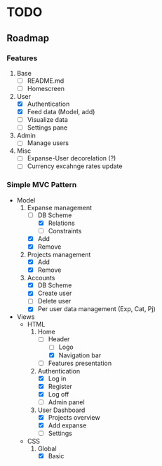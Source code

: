 # TODO  

## Roadmap  

### Features

1. Base
    * [ ] README.md
    * [ ] Homescreen
2. User
    * [x] Authentication
    * [x] Feed data (Model, add)
    * [ ] Visualize data
    * [ ] Settings pane
3. Admin
    * [ ] Manage users
4. Misc
    * [ ] Expanse-User decorelation (?)
    * [ ] Currency excahnge rates update

### Simple MVC Pattern

* Model
  1. Expanse management
      + [ ] DB Scheme
        + [x] Relations
        + [ ] Constraints
      + [x] Add
      + [x] Remove
  2. Projects management
      + [x] Add
      + [x] Remove
  3. Accounts
      + [x] DB Scheme
      + [x] Create user
      + [ ] Delete user
      + [x] Per user data management (Exp, Cat, Pj)

* Views
  + HTML
    1. Home
        - [ ] Header
            - [ ] Logo
            - [x] Navigation bar
        - [ ] Features presentation
    2. Authentication  
        - [x] Log in
        - [x] Register
        - [x] Log off
        - [ ] Admin panel
    3. User Dashboard
        - [x] Projects overview
        - [x] Add expanse
        - [ ] Settings
  + CSS
    1. Global
        * [x] Basic